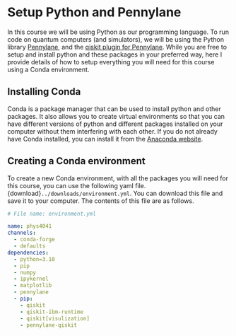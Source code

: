 # Setup Python and Pennylane

In this course we will be using Python as our programming language. To run code on quantum computers (and simulators), we will be using the Python library [Pennylane](https://pennylane.ai/install), and the [qiskit plugin for Pennylane](https://docs.pennylane.ai/projects/qiskit/en/latest/). While you are free to setup and install python and these packages in your preferred way, here I provide details of how to setup everything you will need for this course using a Conda environment.


## Installing Conda

Conda is a package manager that can be used to install python and other packages. It also allows you to create virtual environments so that you can have different versions of python and different packages installed on your computer without them interfering with each other. If you do not already have Conda installed, you can install it from the [Anaconda website](https://docs.anaconda.com/anaconda/install/).


## Creating a Conda environment

To create a new Conda environment, with all the packages you will need for this course, you can use the following yaml file. {download}`../downloads/environment.yml`. You can download this file and save it to your computer. The contents of this file are as follows.

```yaml
# File name: environment.yml

name: phys4041
channels:
  - conda-forge
  - defaults
dependencies:
  - python=3.10
  - pip
  - numpy
  - ipykernel
  - matplotlib
  - pennylane
  - pip:
    - qiskit
    - qiskit-ibm-runtime
    - qiskit[visulization]
    - pennylane-qiskit
```